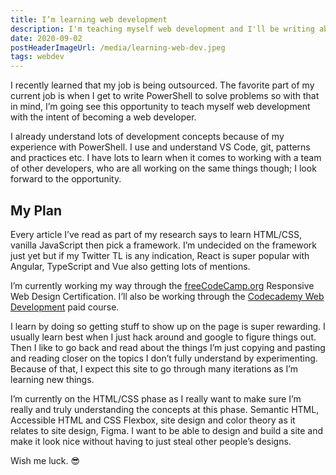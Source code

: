 ```yaml
---
title: I’m learning web development
description: I'm teaching myself web development and I'll be writing about my journey.
date: 2020-09-02
postHeaderImageUrl: /media/learning-web-dev.jpeg
tags: webdev
---
```

I recently learned that my job is being outsourced. The favorite part of my current job is when I get to write PowerShell to solve problems so with that in mind, I’m going see this opportunity to teach myself web development with the intent of becoming a web developer.

I already understand lots of development concepts because of my experience with PowerShell. I use and understand VS Code, git, patterns and practices etc. I have lots to learn when it comes to working with a team of other developers, who are all working on the same things though; I look forward to the opportunity.

## My Plan

Every article I’ve read as part of my research says to learn HTML/CSS, vanilla JavaScript then pick a framework. I’m undecided on the framework just yet but if my Twitter TL is any indication, React is super popular with Angular, TypeScript and Vue also getting lots of mentions. 

I’m currently working my way through the [freeCodeCamp.org](https://www.freecodecamp.org) Responsive Web Design Certification. I’ll also be working through the [Codecademy Web Development](https://www.codecademy.com/learn/paths/web-development) paid course.

I learn by doing so getting stuff to show up on the page is super rewarding. I usually learn best when I just hack around and google to figure things out. Then I like to go back and read about the things I’m just copying and pasting and reading closer on the topics I don’t fully understand by experimenting. Because of that, I expect this site to go through many iterations as I’m learning new things.

I’m currently on the HTML/CSS phase as I really want to make sure I’m really and truly understanding the concepts at this phase. Semantic HTML, Accessible HTML and CSS Flexbox, site design and color theory as it relates to site design, Figma. I want to be able to design and build a site and make it look nice without having to just steal other people’s designs.

Wish me luck. 😎